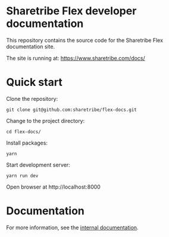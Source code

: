 # Sharetribe Flex developer documentation

This repository contains the source code for the Sharetribe Flex
documentation site.

The site is running at: https://www.sharetribe.com/docs/

# Quick start

Clone the repository:

    git clone git@github.com:sharetribe/flex-docs.git

Change to the project directory:

    cd flex-docs/

Install packages:

    yarn

Start development server:

    yarn run dev

Open browser at http://localhost:8000

# Documentation

For more information, see the [internal documentation](docs/README.md).
